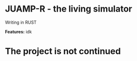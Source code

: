 # JUAMP-R - the living simulator

Writing in RUST

**Features:**
idk

# The project is not continued
